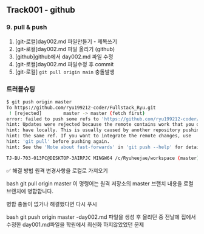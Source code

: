 ## Track001 -  github

### 9. pull & push 
1. [git-로컬]day002.md 파일만들기 - 제목쓰기
2. [git-로컬]day002.md 파일 올리기 (github)
3. [github]github에서 day002.md 파일 수정
4. [git-로컬]day002.md 파일수정 후 commit
5. [git-로컬] `git pull origin main` 충돌발생

### 트러블슈팅
```bash
$ git push origin master
To https://github.com/ryu199212-coder/Fullstack_Ryu.git
 ! [rejected]        master -> master (fetch first)
error: failed to push some refs to 'https://github.com/ryu199212-coder/Fullstack_Ryu.git'
hint: Updates were rejected because the remote contains work that you do not
hint: have locally. This is usually caused by another repository pushing to
hint: the same ref. If you want to integrate the remote changes, use
hint: 'git pull' before pushing again.
hint: See the 'Note about fast-forwards' in 'git push --help' for details.

TJ-BU-703-013PC@DESKTOP-3AIRPJC MINGW64 /c/Ryuheejae/workspace (master)
```
✅ 해결 방법
원격 변경사항을 로컬로 가져오기

bash
git pull origin master
이 명령어는 원격 저장소의 master 브랜치 내용을 로컬 브랜치에 병합합니다.

병합 충돌이 없거나 해결했다면 다시 푸시

bash
git push origin master
-day002.md 파일을 생성 후 올리던 중 전날에 집에서 수정한 day001.md파일을 학원에서 최신화 하지않았었던 문제
